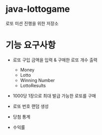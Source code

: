 # java-lottogame
로또 미션 진행을 위한 저장소


# 기능 요구사항

- 로또 구입 금액을 입력 & 구매한 로또 개수 출력
  - Money 
  - Lotto
  - Winning Number
  - LottoResults
    
- 1000당 1장으로 최대 발급 가능한 로또를 구매 
- 로또 번호 랜덤 생성
- 당첨 통계
- 수익률
